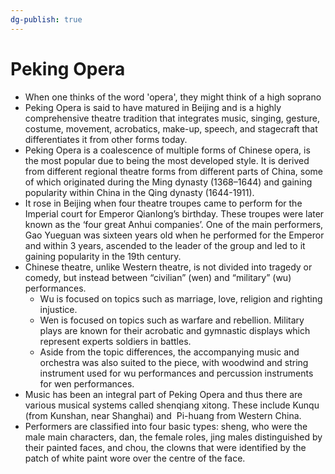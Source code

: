 ```yaml
---
dg-publish: true
---
```

# Peking Opera
- When one thinks of the word 'opera', they might think of a high soprano 
- Peking Opera is said to have matured in Beijing and is a highly comprehensive theatre tradition that integrates music, singing, gesture, costume, movement, acrobatics, make-up, speech, and stagecraft that differentiates it from other forms today. 
- Peking Opera is a coalescence of multiple forms of Chinese opera, is the most popular due to being the most developed style. It is derived from different regional theatre forms from different parts of China, some of which originated during the Ming dynasty (1368–1644) and gaining popularity within China in the Qing dynasty (1644-1911).  
- It rose in Beijing when four theatre troupes came to perform for the Imperial court for Emperor Qianlong’s birthday. These troupes were later known as the ‘four great Anhui companies’. One of the main performers, Gao Yueguan was sixteen years old when he performed for the Emperor and within 3 years, ascended to the leader of the group and led to it gaining popularity in the 19th century.
-   Chinese theatre, unlike Western theatre, is not divided into tragedy or comedy, but instead between “civilian” (wen) and “military” (wu) performances.
	-   Wu is focused on topics such as marriage, love, religion and righting injustice.
	-   Wen is focused on topics such as warfare and rebellion. Military plays are known for their acrobatic and gymnastic displays which represent experts soldiers in battles.
	-   Aside from the topic differences, the accompanying music and orchestra was also suited to the piece, with woodwind and string instrument used for wu performances and percussion instruments for wen performances.
-   Music has been an integral part of Peking Opera and thus there are various musical systems called shenqiang xitong. These include Kunqu (from Kunshan, near Shanghai) and  Pi-huang from Western China. 
-   Performers are classified into four basic types: sheng, who were the male main characters, dan, the female roles, jing males distinguished by their painted faces, and chou, the clowns that were identified by the patch of white paint wore over the centre of the face.
    